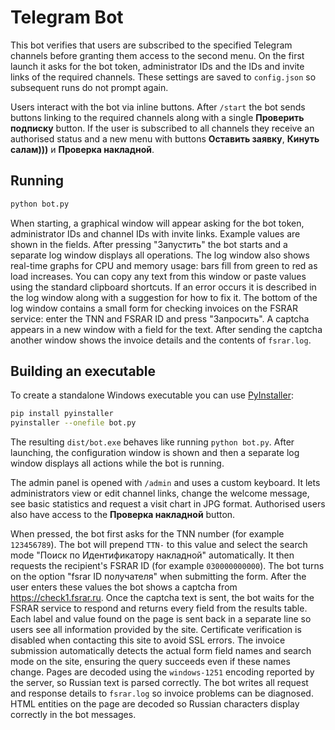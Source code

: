 # Telegram Bot

This bot verifies that users are subscribed to the specified Telegram channels before granting them access to the second menu. On the first launch it asks for the bot token, administrator IDs and the IDs and invite links of the required channels. These settings are saved to `config.json` so subsequent runs do not prompt again.

Users interact with the bot via inline buttons. After `/start` the bot sends buttons linking to the required channels along with a single **Проверить подписку** button. If the user is subscribed to all channels they receive an authorised status and a new menu with buttons **Оставить заявку**, **Кинуть салам)))** и **Проверка накладной**.

## Running

```bash
python bot.py
```
When starting, a graphical window will appear asking for the bot token,
administrator IDs and channel IDs with invite links. Example values are shown in the fields. After pressing
"Запустить" the bot starts and a separate log window displays all
operations. The log window also shows real-time graphs for CPU and
memory usage: bars fill from green to red as load increases. You can copy
any text from this window or paste values using the standard clipboard
shortcuts. If an error occurs it is described in the log window along with a suggestion for how
to fix it. The bottom of the log window contains a small form for
checking invoices on the FSRAR service: enter the TNN and FSRAR ID and
press "Запросить". A captcha appears in a new window with a field for the
text. After sending the captcha another window shows the invoice details
and the contents of `fsrar.log`.

## Building an executable

To create a standalone Windows executable you can use [PyInstaller](https://pyinstaller.org/):

```bash
pip install pyinstaller
pyinstaller --onefile bot.py
```

The resulting `dist/bot.exe` behaves like running `python bot.py`. After
launching, the configuration window is shown and then a separate log window
displays all actions while the bot is running.

The admin panel is opened with `/admin` and uses a custom keyboard. It lets
administrators view or edit channel links, change the welcome message,
see basic statistics and request a visit chart in JPG format. Authorised
users also have access to the **Проверка накладной** button.

When pressed, the bot first asks for the TNN number (for example `123456789`).
The bot will prepend `TTN-` to this value and select the search mode
"Поиск по Идентификатору накладной" automatically. It then requests the recipient's
FSRAR ID (for example `030000000000`). The bot turns on the option "fsrar ID получателя"
when submitting the form. After the
user enters these values the bot shows a captcha from
<https://check1.fsrar.ru>. Once the captcha text is sent, the bot waits for the
FSRAR service to respond and returns every field from the results table. Each
label and value found on the page is sent back in a separate line so users see
all information provided by the site. Certificate verification is disabled when
contacting this site to avoid SSL errors. The invoice submission automatically
detects the actual form field names and search mode on the site, ensuring the
query succeeds even if these names change. Pages are decoded using the
`windows-1251` encoding reported by the server, so Russian text is parsed
correctly. The bot writes all request and response details to `fsrar.log` so
invoice problems can be diagnosed. HTML entities on the page are decoded so
Russian characters display correctly in the bot messages.
